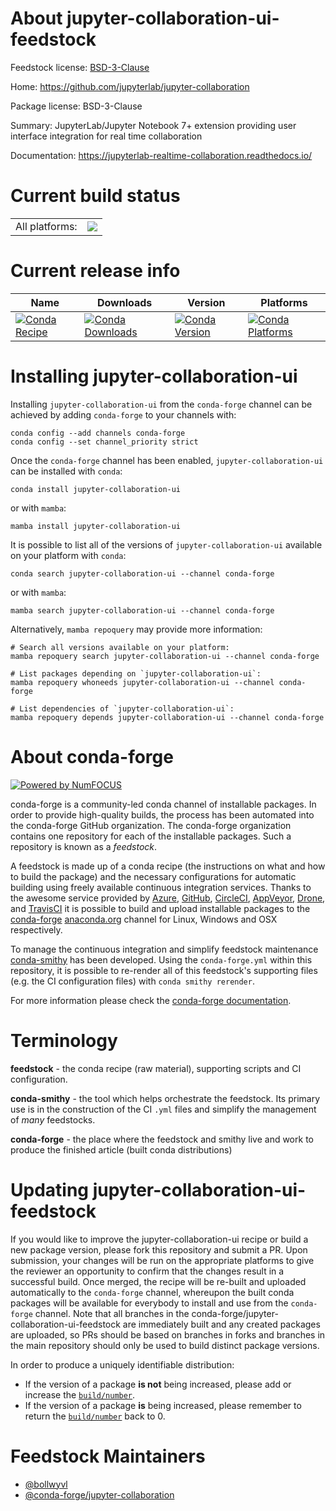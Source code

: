 About jupyter-collaboration-ui-feedstock
========================================

Feedstock license: [BSD-3-Clause](https://github.com/conda-forge/jupyter-collaboration-ui-feedstock/blob/main/LICENSE.txt)

Home: https://github.com/jupyterlab/jupyter-collaboration

Package license: BSD-3-Clause

Summary: JupyterLab/Jupyter Notebook 7+ extension providing user interface integration for real time collaboration

Documentation: https://jupyterlab-realtime-collaboration.readthedocs.io/

Current build status
====================


<table><tr><td>All platforms:</td>
    <td>
      <a href="https://dev.azure.com/conda-forge/feedstock-builds/_build/latest?definitionId=23817&branchName=main">
        <img src="https://dev.azure.com/conda-forge/feedstock-builds/_apis/build/status/jupyter-collaboration-ui-feedstock?branchName=main">
      </a>
    </td>
  </tr>
</table>

Current release info
====================

| Name | Downloads | Version | Platforms |
| --- | --- | --- | --- |
| [![Conda Recipe](https://img.shields.io/badge/recipe-jupyter--collaboration--ui-green.svg)](https://anaconda.org/conda-forge/jupyter-collaboration-ui) | [![Conda Downloads](https://img.shields.io/conda/dn/conda-forge/jupyter-collaboration-ui.svg)](https://anaconda.org/conda-forge/jupyter-collaboration-ui) | [![Conda Version](https://img.shields.io/conda/vn/conda-forge/jupyter-collaboration-ui.svg)](https://anaconda.org/conda-forge/jupyter-collaboration-ui) | [![Conda Platforms](https://img.shields.io/conda/pn/conda-forge/jupyter-collaboration-ui.svg)](https://anaconda.org/conda-forge/jupyter-collaboration-ui) |

Installing jupyter-collaboration-ui
===================================

Installing `jupyter-collaboration-ui` from the `conda-forge` channel can be achieved by adding `conda-forge` to your channels with:

```
conda config --add channels conda-forge
conda config --set channel_priority strict
```

Once the `conda-forge` channel has been enabled, `jupyter-collaboration-ui` can be installed with `conda`:

```
conda install jupyter-collaboration-ui
```

or with `mamba`:

```
mamba install jupyter-collaboration-ui
```

It is possible to list all of the versions of `jupyter-collaboration-ui` available on your platform with `conda`:

```
conda search jupyter-collaboration-ui --channel conda-forge
```

or with `mamba`:

```
mamba search jupyter-collaboration-ui --channel conda-forge
```

Alternatively, `mamba repoquery` may provide more information:

```
# Search all versions available on your platform:
mamba repoquery search jupyter-collaboration-ui --channel conda-forge

# List packages depending on `jupyter-collaboration-ui`:
mamba repoquery whoneeds jupyter-collaboration-ui --channel conda-forge

# List dependencies of `jupyter-collaboration-ui`:
mamba repoquery depends jupyter-collaboration-ui --channel conda-forge
```


About conda-forge
=================

[![Powered by
NumFOCUS](https://img.shields.io/badge/powered%20by-NumFOCUS-orange.svg?style=flat&colorA=E1523D&colorB=007D8A)](https://numfocus.org)

conda-forge is a community-led conda channel of installable packages.
In order to provide high-quality builds, the process has been automated into the
conda-forge GitHub organization. The conda-forge organization contains one repository
for each of the installable packages. Such a repository is known as a *feedstock*.

A feedstock is made up of a conda recipe (the instructions on what and how to build
the package) and the necessary configurations for automatic building using freely
available continuous integration services. Thanks to the awesome service provided by
[Azure](https://azure.microsoft.com/en-us/services/devops/), [GitHub](https://github.com/),
[CircleCI](https://circleci.com/), [AppVeyor](https://www.appveyor.com/),
[Drone](https://cloud.drone.io/welcome), and [TravisCI](https://travis-ci.com/)
it is possible to build and upload installable packages to the
[conda-forge](https://anaconda.org/conda-forge) [anaconda.org](https://anaconda.org/)
channel for Linux, Windows and OSX respectively.

To manage the continuous integration and simplify feedstock maintenance
[conda-smithy](https://github.com/conda-forge/conda-smithy) has been developed.
Using the ``conda-forge.yml`` within this repository, it is possible to re-render all of
this feedstock's supporting files (e.g. the CI configuration files) with ``conda smithy rerender``.

For more information please check the [conda-forge documentation](https://conda-forge.org/docs/).

Terminology
===========

**feedstock** - the conda recipe (raw material), supporting scripts and CI configuration.

**conda-smithy** - the tool which helps orchestrate the feedstock.
                   Its primary use is in the construction of the CI ``.yml`` files
                   and simplify the management of *many* feedstocks.

**conda-forge** - the place where the feedstock and smithy live and work to
                  produce the finished article (built conda distributions)


Updating jupyter-collaboration-ui-feedstock
===========================================

If you would like to improve the jupyter-collaboration-ui recipe or build a new
package version, please fork this repository and submit a PR. Upon submission,
your changes will be run on the appropriate platforms to give the reviewer an
opportunity to confirm that the changes result in a successful build. Once
merged, the recipe will be re-built and uploaded automatically to the
`conda-forge` channel, whereupon the built conda packages will be available for
everybody to install and use from the `conda-forge` channel.
Note that all branches in the conda-forge/jupyter-collaboration-ui-feedstock are
immediately built and any created packages are uploaded, so PRs should be based
on branches in forks and branches in the main repository should only be used to
build distinct package versions.

In order to produce a uniquely identifiable distribution:
 * If the version of a package **is not** being increased, please add or increase
   the [``build/number``](https://docs.conda.io/projects/conda-build/en/latest/resources/define-metadata.html#build-number-and-string).
 * If the version of a package **is** being increased, please remember to return
   the [``build/number``](https://docs.conda.io/projects/conda-build/en/latest/resources/define-metadata.html#build-number-and-string)
   back to 0.

Feedstock Maintainers
=====================

* [@bollwyvl](https://github.com/bollwyvl/)
* [@conda-forge/jupyter-collaboration](https://github.com/orgs/conda-forge/teams/jupyter-collaboration/)

